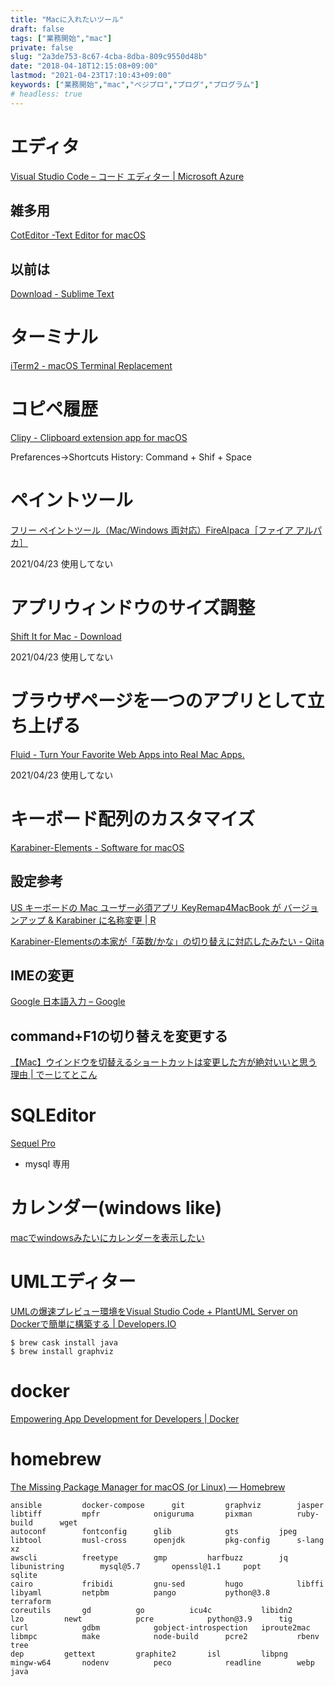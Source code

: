 ```yaml
---
title: "Macに入れたいツール"
draft: false
tags: ["業務開始","mac"]
private: false
slug: "2a3de753-8c67-4cba-8dba-809c9550d48b"
date: "2018-04-18T12:15:08+09:00"
lastmod: "2021-04-23T17:10:43+09:00"
keywords: ["業務開始","mac","ベジプロ","プログ","プログラム"]
# headless: true
---
```


# エディタ
[Visual Studio Code – コード エディター | Microsoft Azure](https://azure.microsoft.com/ja-jp/products/visual-studio-code/)

## 雑多用
[CotEditor -Text Editor for macOS](https://coteditor.com/)


## 以前は
[Download - Sublime Text](https://www.sublimetext.com/3)

# ターミナル
[iTerm2 - macOS Terminal Replacement](https://www.iterm2.com/)

# コピペ履歴
[Clipy - Clipboard extension app for macOS](https://clipy-app.com/)

Prefarences->Shortcuts
History: Command + Shif + Space

# ペイントツール
[フリー ペイントツール（Mac/Windows 両対応）FireAlpaca［ファイア アルパカ］](http://firealpaca.com/ja/)

2021/04/23 使用してない

# アプリウィンドウのサイズ調整
[Shift It for Mac - Download](https://shift-it.en.softonic.com/mac)

2021/04/23 使用してない

# ブラウザページを一つのアプリとして立ち上げる
[Fluid - Turn Your Favorite Web Apps into Real Mac Apps.](http://fluidapp.com/)

2021/04/23 使用してない

# キーボード配列のカスタマイズ
[Karabiner-Elements - Software for macOS](https://pqrs.org/osx/karabiner/)

## 設定参考
[US キーボードの Mac ユーザー必須アプリ KeyRemap4MacBook が バージョンアップ & Karabiner に名称変更 | R](https://beadored.com/keyremap4macbook-karabiner/)

[Karabiner-Elementsの本家が「英数/かな」の切り替えに対応したみたい - Qiita](https://qiita.com/emonuh/items/ba5f12ef459f3a34f83e)

## IMEの変更
[Google 日本語入力 – Google](https://www.google.co.jp/ime/)

## command+F1の切り替えを変更する
[【Mac】ウインドウを切替えるショートカットは変更した方が絶対いいと思う理由 | でーじてとこん](https://tetokon.com/2013/02/22/window-kirikae-shortcut/)

# SQLEditor
[Sequel Pro](https://sequelpro.com/)

* mysql 専用

# カレンダー(windows like)
[macでwindowsみたいにカレンダーを表示したい](https://www.blog.v41.me/posts/0dab86d1-6203-4b90-a19b-b3840e7d1030)

# UMLエディター
[UMLの爆速プレビュー環境をVisual Studio Code + PlantUML Server on Dockerで簡単に構築する | Developers.IO](https://dev.classmethod.jp/articles/plantuml-server-on-docker/)

```
$ brew cask install java
$ brew install graphviz
```

# docker
[Empowering App Development for Developers | Docker](https://www.docker.com/)

# homebrew
[The Missing Package Manager for macOS (or Linux) — Homebrew](https://brew.sh/)

```
ansible			docker-compose		git			graphviz		jasper			libtiff			mpfr			oniguruma		pixman			ruby-build		wget
autoconf		fontconfig		glib			gts			jpeg			libtool			musl-cross		openjdk			pkg-config		s-lang			xz
awscli			freetype		gmp			harfbuzz		jq			libunistring		mysql@5.7		openssl@1.1		popt			sqlite
cairo			fribidi			gnu-sed			hugo			libffi			libyaml			netpbm			pango			python@3.8		terraform
coreutils		gd			go			icu4c			libidn2			lzo			newt			pcre			python@3.9		tig
curl			gdbm			gobject-introspection	iproute2mac		libmpc			make			node-build		pcre2			rbenv			tree
dep			gettext			graphite2		isl			libpng			mingw-w64		nodenv			peco			readline		webp
java
```
